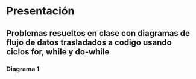 # Presentación
## Problemas resueltos en clase con diagramas de flujo de datos trasladados a codigo usando ciclos for, while y do-while
### Diagrama 1 
